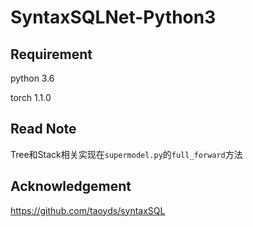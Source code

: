 # SyntaxSQLNet-Python3

## Requirement

python 3.6

torch 1.1.0

## Read Note

Tree和Stack相关实现在`supermodel.py`的`full_forward`方法

## Acknowledgement

https://github.com/taoyds/syntaxSQL
